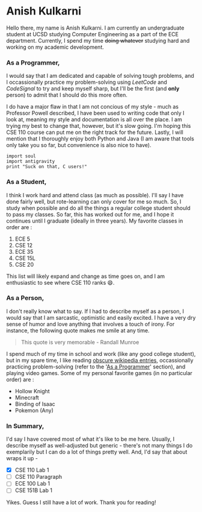 # Anish Kulkarni

Hello there, my name is Anish Kulkarni. I am currently an undergraduate student at UCSD studying Computer Engineering as a part of the ECE department. Currently, I spend my time ~~doing whatever~~ studying hard and working on my academic development. 

### As a Programmer, 
I would say that I am dedicated and capable of solving tough problems, and I occassionally practice my problem-solving using _LeetCode_ and _CodeSignal_ to try and keep myself sharp, but I'll be the first (and **only** person) to admit that I should do this more often. 

I do have a major flaw in that I am not concious of my style - much as Professor Powell described, I have been used to writing code that only I look at, meaning my style and documentation is all over the place. I am trying my best to change that, however, but it's slow going. I'm hoping this CSE 110 course can put me on the right track for the future. Lastly, I will mention that I thoroughly enjoy both Python and Java (I am aware that tools only take you so far, but convenience is also nice to have). 
```
import soul
import antigravity
print "Suck on that, C users!"
```

### As a Student, 
I think I work hard and attend class (as much as possible). I'll say I have done fairly well, but rote-learning can only cover for me so much. So, I study when possible and do all the things a regular college student should to pass my classes. So far, this has worked out for me, and I hope it continues until I graduate (ideally in three years). 
My favorite classes in order are :
1. ECE 5
2. CSE 12
3. ECE 35
4. CSE 15L
5. CSE 20

This list will likely expand and change as time goes on, and I am enthusiastic to see where CSE 110 ranks 😄. 

### As a Person, 
I don't really know what to say. If I had to describe myself as a person, I would say that I am sarcastic, optimistic and easily excited. I have a very dry sense of humor and love anything that involves a touch of irony. For instance, the following quote makes me smile at any time. 

> This quote is very memorable - Randall Munroe

I spend much of my time in school and work (like any good college student), but in my spare time, I like reading [obscure wikipedia entries](https://www.instagram.com/depthsofwikipedia/?hl=en), occassionally practicing problem-solving (refer to the '[As a Programmer](#as-a-programmer)' section), and playing video games. 
Some of my personal favorite games (in no particular order) are :
- Hollow Knight
- Minecraft
- Binding of Isaac
- Pokemon (Any)

### In Summary,
I'd say I have covered most of what it's like to be me here. Usually, I describe myself as well-adjusted but generic - there's not many things I do exemplarily but I can do a lot of things pretty well. And, I'd say that about wraps it up -

- [x] CSE 110 Lab 1
- [ ] CSE 110 Paragraph
- [ ] ECE 100 Lab 1
- [ ] CSE 151B Lab 1

Yikes. Guess I still have a lot of work. Thank you for reading!
